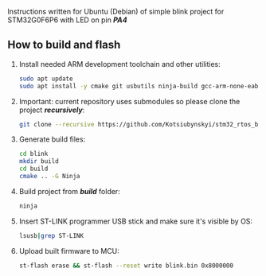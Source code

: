 Instructions written for Ubuntu (Debian) of simple blink project for STM32G0F6P6 with LED on pin ***PA4***

## How to build and flash

1. Install needed ARM development toolchain and other utilities:
    ```bash
    sudo apt update
    sudo apt install -y cmake git usbutils ninja-build gcc-arm-none-eabi stlink-tools
    ```
1. Important: current repository uses submodules so please clone the project ***recursively***:
    ```bash
    git clone --recursive https://github.com/Kotsiubynskyi/stm32_rtos_blink.git blink
    ```
1. Generate build files:
    ```bash
    cd blink
    mkdir build
    cd build
    cmake .. -G Ninja
    ```
1. Build project from ***build*** folder:
    ```bash
    ninja
    ```
1. Insert ST-LINK programmer USB stick and make sure it's visible by OS:
    ```bash
    lsusb|grep ST-LINK
    ```
1. Upload built firmware to MCU:
    ```bash
    st-flash erase && st-flash --reset write blink.bin 0x8000000
    ```
